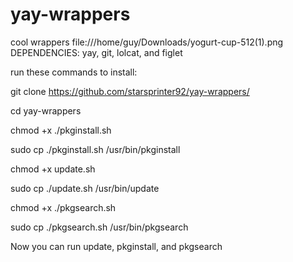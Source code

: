 # yay-wrappers
cool wrappers
file:///home/guy/Downloads/yogurt-cup-512(1).png
DEPENDENCIES: yay, git, lolcat, and figlet

run these commands to install:

git clone https://github.com/starsprinter92/yay-wrappers/

cd yay-wrappers

chmod +x ./pkginstall.sh

sudo cp ./pkginstall.sh /usr/bin/pkginstall

chmod +x update.sh

sudo cp ./update.sh /usr/bin/update

chmod +x ./pkgsearch.sh

sudo cp ./pkgsearch.sh /usr/bin/pkgsearch

Now you can run update, pkginstall, and pkgsearch
